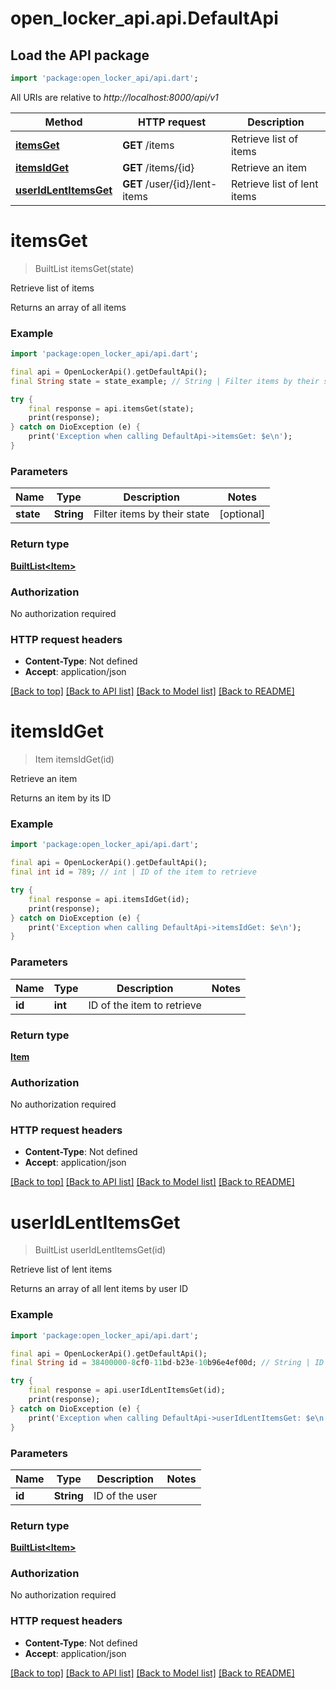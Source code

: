 # open_locker_api.api.DefaultApi

## Load the API package
```dart
import 'package:open_locker_api/api.dart';
```

All URIs are relative to *http://localhost:8000/api/v1*

Method | HTTP request | Description
------------- | ------------- | -------------
[**itemsGet**](DefaultApi.md#itemsget) | **GET** /items | Retrieve list of items
[**itemsIdGet**](DefaultApi.md#itemsidget) | **GET** /items/{id} | Retrieve an item
[**userIdLentItemsGet**](DefaultApi.md#useridlentitemsget) | **GET** /user/{id}/lent-items | Retrieve list of lent items


# **itemsGet**
> BuiltList<Item> itemsGet(state)

Retrieve list of items

Returns an array of all items

### Example
```dart
import 'package:open_locker_api/api.dart';

final api = OpenLockerApi().getDefaultApi();
final String state = state_example; // String | Filter items by their state

try {
    final response = api.itemsGet(state);
    print(response);
} catch on DioException (e) {
    print('Exception when calling DefaultApi->itemsGet: $e\n');
}
```

### Parameters

Name | Type | Description  | Notes
------------- | ------------- | ------------- | -------------
 **state** | **String**| Filter items by their state | [optional] 

### Return type

[**BuiltList&lt;Item&gt;**](Item.md)

### Authorization

No authorization required

### HTTP request headers

 - **Content-Type**: Not defined
 - **Accept**: application/json

[[Back to top]](#) [[Back to API list]](../README.md#documentation-for-api-endpoints) [[Back to Model list]](../README.md#documentation-for-models) [[Back to README]](../README.md)

# **itemsIdGet**
> Item itemsIdGet(id)

Retrieve an item

Returns an item by its ID

### Example
```dart
import 'package:open_locker_api/api.dart';

final api = OpenLockerApi().getDefaultApi();
final int id = 789; // int | ID of the item to retrieve

try {
    final response = api.itemsIdGet(id);
    print(response);
} catch on DioException (e) {
    print('Exception when calling DefaultApi->itemsIdGet: $e\n');
}
```

### Parameters

Name | Type | Description  | Notes
------------- | ------------- | ------------- | -------------
 **id** | **int**| ID of the item to retrieve | 

### Return type

[**Item**](Item.md)

### Authorization

No authorization required

### HTTP request headers

 - **Content-Type**: Not defined
 - **Accept**: application/json

[[Back to top]](#) [[Back to API list]](../README.md#documentation-for-api-endpoints) [[Back to Model list]](../README.md#documentation-for-models) [[Back to README]](../README.md)

# **userIdLentItemsGet**
> BuiltList<Item> userIdLentItemsGet(id)

Retrieve list of lent items

Returns an array of all lent items by user ID

### Example
```dart
import 'package:open_locker_api/api.dart';

final api = OpenLockerApi().getDefaultApi();
final String id = 38400000-8cf0-11bd-b23e-10b96e4ef00d; // String | ID of the user

try {
    final response = api.userIdLentItemsGet(id);
    print(response);
} catch on DioException (e) {
    print('Exception when calling DefaultApi->userIdLentItemsGet: $e\n');
}
```

### Parameters

Name | Type | Description  | Notes
------------- | ------------- | ------------- | -------------
 **id** | **String**| ID of the user | 

### Return type

[**BuiltList&lt;Item&gt;**](Item.md)

### Authorization

No authorization required

### HTTP request headers

 - **Content-Type**: Not defined
 - **Accept**: application/json

[[Back to top]](#) [[Back to API list]](../README.md#documentation-for-api-endpoints) [[Back to Model list]](../README.md#documentation-for-models) [[Back to README]](../README.md)

